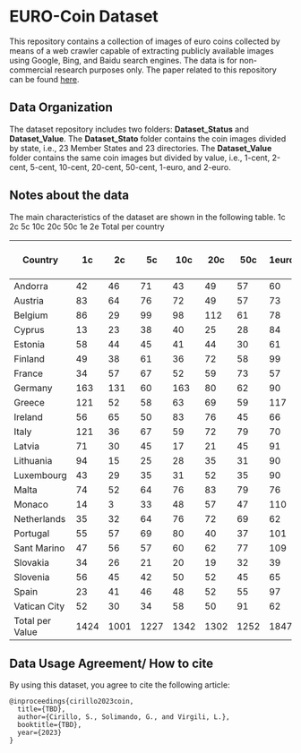 # EURO-Coin Dataset

This repository contains a collection of images of euro coins collected by means of a web crawler capable of extracting publicly available images using Google, Bing, and Baidu search engines. The data is for non-commercial research purposes only. The paper related to this repository can be found [here]().

## Data Organization

The dataset repository includes two folders: **Dataset_Status** and **Dataset_Value**. The **Dataset_Stato** folder contains the coin images divided by state, i.e., 23 Member States and 23 directories. The **Dataset_Value** folder contains the same coin images but divided by value, i.e., 1-cent, 2-cent, 5-cent, 10-cent, 20-cent, 50-cent, 1-euro, and 2-euro.

## Notes about the data
The main characteristics of the dataset are shown in the following table. 
1c 2c 5c 10c 20c 50c 1e 2e Total per country

| Country       | 1c  | 2c  | 5c | 10c  | 20c  | 50c | 1euro  | 2euro | Total per country |
|---------------|-----|-----|----|-----|-----|----|-----|-----|-----|
| Andorra       | 42  | 46  | 71 | 43  | 49  | 57 | 60  | 220 | 588 |
| Austria       | 83  | 64  | 76 | 72  | 49  | 57 | 73  | 94  | 568 |
| Belgium       | 86  | 29  | 99 | 98  | 112 | 61 | 78  | 144 | 707 |
| Cyprus        | 13  | 23  | 38 | 40  | 25  | 28 | 84  | 107 | 358 |
| Estonia       | 58  | 44  | 45 | 41  | 44  | 30 | 61  | 102 | 425 |
| Finland       | 49  | 38  | 61 | 36  | 72  | 58 | 99  | 201 | 614 |
| France        | 34  | 57  | 67 | 52  | 59  | 73 | 57  | 128 | 527 |
| Germany       | 163 | 131 | 60 | 163 | 80  | 62 | 90  | 178 | 927 |
| Greece        | 121 | 52  | 58 | 63  | 69  | 59 | 117 | 169 | 708 |
| Ireland       | 56  | 65  | 50 | 83  | 76  | 45 | 66  | 124 | 565 |
| Italy         | 121 | 36  | 67 | 59  | 72  | 79 | 70  | 119 | 623 |
| Latvia        | 71  | 30  | 45 | 17  | 21  | 45 | 91  | 232 | 552 |
| Lithuania     | 94  | 15  | 25 | 28  | 35  | 31 | 90  | 181 | 499 |
| Luxembourg    | 43  | 29  | 35 | 31  | 52  | 35 | 90  | 173 | 488 |
| Malta         | 74  | 52  | 64 | 76  | 83  | 79 | 76  | 154 | 658 |
| Monaco        | 14  | 3   | 33 | 48  | 57  | 47 | 110 | 107 | 419 |
| Netherlands   | 35  | 32  | 64 | 76  | 72  | 69 | 62  | 166 | 576 |
| Portugal      | 55  | 57  | 69 | 80  | 40  | 37 | 101 | 132 | 571 |
| Sant Marino   | 47  | 56  | 57 | 60  | 62  | 77 | 109 | 114 | 582 |
| Slovakia      | 34  | 26  | 21 | 20  | 19  | 32 | 39  | 156 | 347 |
| Slovenia      | 56  | 45  | 42 | 50  | 52  | 45 | 65  | 136 | 491 |
| Spain         | 23  | 41  | 46 | 48  | 52  | 55 | 97  | 174 | 536 |
| Vatican City  | 52  | 30  | 34 | 58  | 50  | 91 | 62  | 172 | 549 |
| Total per Value  |  1424 | 1001  | 1227 | 1342  | 1302  | 1252 | 1847  | 3483 | 12878 |

## Data Usage Agreement/ How to cite

By using this dataset, you agree to cite the following article: 

```
@inproceedings{cirillo2023coin,
  title={TBD},
  author={Cirillo, S., Solimando, G., and Virgili, L.},
  booktitle={TBD},
  year={2023}
}
```
